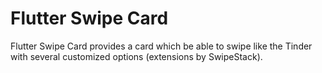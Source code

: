 # Flutter Swipe Card

Flutter Swipe Card provides a card which be able to swipe like the Tinder with several customized options (extensions by SwipeStack).